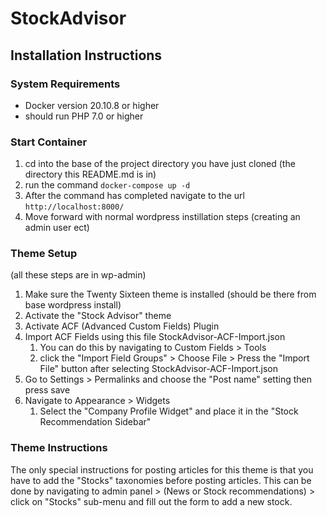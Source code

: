 # StockAdvisor

## Installation Instructions
### System Requirements
- Docker version 20.10.8 or higher
- should run PHP 7.0 or higher

### Start Container
1) cd into the base of the project directory you have just cloned (the directory this README.md is in)
2) run the command ```docker-compose up -d```
3) After the command has completed navigate to the url ```http://localhost:8000/```
4) Move forward with normal wordpress instillation steps (creating an admin user ect)

### Theme Setup
(all these steps are in wp-admin)
1) Make sure the Twenty Sixteen theme is installed (should be there from base wordpress install)
2) Activate the "Stock Advisor" theme 
3) Activate ACF (Advanced Custom Fields) Plugin
4) Import ACF Fields using this file StockAdvisor-ACF-Import.json
   1) You can do this by navigating to Custom Fields > Tools
   2) click the "Import Field Groups" > Choose File > Press the "Import File" button after selecting StockAdvisor-ACF-Import.json
5) Go to Settings > Permalinks and choose the "Post name" setting then press save
6) Navigate to Appearance > Widgets
   1) Select the "Company Profile Widget" and place it in the "Stock Recommendation Sidebar"
### Theme Instructions
The only special instructions for posting articles for this theme is that you have to add the "Stocks" taxonomies before
posting articles.
This can be done by navigating to admin panel > (News or Stock recommendations) > click on "Stocks" sub-menu and fill out the form
to add a new stock.
